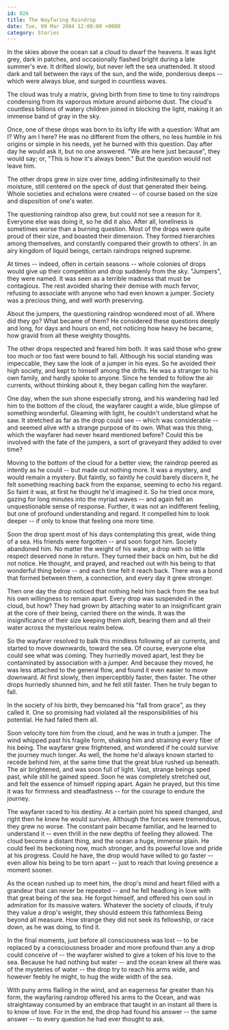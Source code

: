 ```yaml
---
id: 826
title: The Wayfaring Raindrop
date: Tue, 09 Mar 2004 12:00:00 +0000
category: Stories
---
```


In the skies above the ocean sat a cloud to dwarf the heavens.  It was
light grey, dark in patches, and occasionally flashed bright during a
late summer's eve.  It drifted slowly, but never left the sea
unattended.  It stood dark and tall between the rays of the sun, and the
wide, ponderous deeps -- which were always blue, and surged in countless
waves.

The cloud was truly a matrix, giving birth from time to time to tiny
raindrops condensing from its vaporous mixture around airborne dust.
The cloud's countless billions of watery children joined in blocking the
light, making it an immense band of gray in the sky.

Once, one of these drops was born to its lofty life with a question:
What am I?  Why am I here?  He was no different from the others, no less
humble in his origins or simple in his needs, yet he burned with this
question.  Day after day he would ask it, but no one answered.  "We are
here just because", they would say; or, "This is how it's always been."
But the question would not leave him.

The other drops grew in size over time, adding infinitesimally to their
moisture, still centered on the speck of dust that generated their
being.  Whole societies and echelons were created -- of course based on
the size and disposition of one's water.

The questioning raindrop also grew, but could not see a reason for it.
Everyone else was doing it, so he did it also.  After all, loneliness is
sometimes worse than a burning question.  Most of the drops were quite
proud of their size, and boasted their dimension.  They formed
hierarchies among themselves, and constantly compared their growth to
others'.  In an airy kingdom of liquid beings, certain raindrops reigned
supreme.

At times -- indeed, often in certain seasons -- whole colonies of drops
would give up their competition and drop suddenly from the sky.
"Jumpers", they were named.  It was seen as a terrible madness that must
be contagious.  The rest avoided sharing their demise with much fervor,
refusing to associate with anyone who had even known a jumper.  Society
was a precious thing, and well worth preserving.

About the jumpers, the questioning raindrop wondered most of all.  Where
did they go?  What became of them?  He considered these questions deeply
and long, for days and hours on end, not noticing how heavy he became,
how gravid from all these weighty thoughts.

The other drops respected and feared him both.  It was said those who
grew too much or too fast were bound to fall.  Although his social
standing was impeccable, they saw the look of a jumper in his eyes.  So
he avoided their high society, and kept to himself among the drifts.  He
was a stranger to his own family, and hardly spoke to anyone.  Since he
tended to follow the air currents, without thinking about it, they began
calling him the wayfarer.

One day, when the sun shone especially strong, and his wandering had led
him to the bottom of the cloud, the wayfarer caught a wide, blue glimpse
of something wonderful.  Gleaming with light, he couldn't understand
what he saw.  It stretched as far as the drop could see -- which was
considerable -- and seemed alive with a strange purpose of its own.
What was this thing, which the wayfarer had never heard mentioned
before?  Could this be involved with the fate of the jumpers, a sort of
graveyard they added to over time?

Moving to the bottom of the cloud for a better view, the raindrop peered
as intently as he could -- but made out nothing more.  It was a mystery,
and would remain a mystery.  But faintly, so faintly he could barely
discern it, he felt something reaching back from the expanse, seeming to
echo his regard.  So faint it was, at first he thought he'd imagined it.
So he tried once more, gazing for long minutes into the myriad waves --
and again felt an unquestionable sense of response.  Further, it was not
an indifferent feeling, but one of profound understanding and regard.
It compelled him to look deeper -- if only to know that feeling one more
time.

Soon the drop spent most of his days contemplating this great, wide
thing of a sea.  His friends were forgotten -- and soon forgot him.
Society abandoned him.  No matter the weight of his water, a drop with
so little respect deserved none in return.  They turned their back on
him, but he did not notice.  He thought, and prayed, and reached out
with his being to that wonderful thing below -- and each time felt it
reach back.  There was a bond that formed between them, a connection,
and every day it grew stronger.

Then one day the drop noticed that nothing held him back from the sea
but his own willingness to remain apart.  Every drop was suspended in
the cloud, but how?  They had grown by attaching water to an
insignificant grain at the core of their being, carried there on the
winds.  It was the insignificance of their size keeping them aloft,
bearing them and all their water across the mysterious realm below.

So the wayfarer resolved to balk this mindless following of air
currents, and started to move downwards, toward the sea.  Of course,
everyone else could see what was coming.  They hurriedly moved apart,
lest they be contaminated by association with a jumper.  And because
they moved, he was less attached to the general flow, and found it even
easier to move downward.  At first slowly, then imperceptibly faster,
then faster.  The other drops hurriedly shunned him, and he fell still
faster.  Then he truly began to fall.

In the society of his birth, they bemoaned his "fall from grace", as
they called it.  One so promising had violated all the responsibilities
of his potential.  He had failed them all.

Soon velocity tore him from the cloud, and he was in truth a jumper.
The wind whipped past his fragile form, shaking him and straining every
fiber of his being.  The wayfarer grew frightened, and wondered if he
could survive the journey much longer.  As well, the home he'd always
known started to recede behind him, at the same time that the great blue
rushed up beneath.  The air brightened, and was soon full of light.
Vast, strange beings sped past, while still he gained speed.  Soon he
was completely stretched out, and felt the essence of himself ripping
apart.  Again he prayed, but this time it was for firmness and
steadfastness -- for the courage to endure the journey.

The wayfarer raced to his destiny.  At a certain point his speed
changed, and right then he knew he would survive.  Although the forces
were tremendous, they grew no worse.  The constant pain became familiar,
and he learned to understand it -- even thrill in the new depths of
feeling they allowed.  The cloud become a distant thing, and the ocean a
huge, immense plain.  He could feel its beckoning now, much stronger,
and its powerful love and pride at his progress.  Could he have, the
drop would have willed to go faster -- even allow his being to be torn
apart -- just to reach that loving presence a moment sooner.

As the ocean rushed up to meet him, the drop's mind and heart filled
with a grandeur that can never be repeated -- and he fell headlong in
love with that great being of the sea.  He forgot himself, and offered
his own soul in admiration for its massive waters.  Whatever the society
of clouds, if truly they value a drop's weight, they should esteem this
fathomless Being beyond all measure.  How strange they did not seek its
fellowship, or race down, as he was doing, to find it.

In the final moments, just before all consciousness was lost -- to be
replaced by a consciousness broader and more profound than any a drop
could conceive of -- the wayfarer wished to give a token of his love to
the sea.  Because he had nothing but water -- and the ocean knew all
there was of the mysteries of water -- the drop try to reach his arms
wide, and however feebly he might, to hug the wide width of the sea.

With puny arms flailing in the wind, and an eagerness far greater than
his form, the wayfaring raindrop offered his arms to the Ocean, and was
straightaway consumed by an embrace that taught in an instant all there
is to know of love.  For in the end, the drop had found his answer --
the same answer -- to every question he had ever thought to ask.


